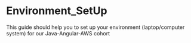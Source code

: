 # Environment_SetUp
This guide should help you to set up your environment (laptop/computer system) for our Java-Angular-AWS cohort
